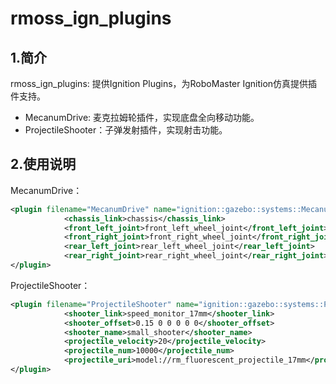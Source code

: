 # rmoss_ign_plugins

## 1.简介

rmoss_ign_plugins: 提供Ignition Plugins，为RoboMaster Ignition仿真提供插件支持。

* MecanumDrive: 麦克拉姆轮插件，实现底盘全向移动功能。
* ProjectileShooter：子弹发射插件，实现射击功能。

## 2.使用说明

MecanumDrive：

```xml
<plugin filename="MecanumDrive" name="ignition::gazebo::systems::MecanumDrive">
            <chassis_link>chassis</chassis_link>
            <front_left_joint>front_left_wheel_joint</front_left_joint>
            <front_right_joint>front_right_wheel_joint</front_right_joint>
            <rear_left_joint>rear_left_wheel_joint</rear_left_joint>
            <rear_right_joint>rear_right_wheel_joint</rear_right_joint>
</plugin>
```

ProjectileShooter：

```xml
<plugin filename="ProjectileShooter" name="ignition::gazebo::systems::ProjectileShooter">
            <shooter_link>speed_monitor_17mm</shooter_link>
            <shooter_offset>0.15 0 0 0 0 0</shooter_offset>
            <shooter_name>small_shooter</shooter_name>
            <projectile_velocity>20</projectile_velocity>
    		<projectile_num>10000</projectile_num>
            <projectile_uri>model://rm_fluorescent_projectile_17mm</projectile_uri>
</plugin>
```

